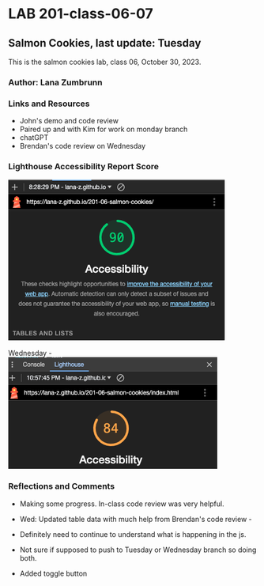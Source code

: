 # LAB 201-class-06-07

## Salmon Cookies, last update: Tuesday

This is the salmon cookies lab, class 06, October 30, 2023.

### Author: Lana Zumbrunn

### Links and Resources

* John's demo and code review
* Paired up and with Kim for work on monday branch
* chatGPT
* Brendan's code review on Wednesday

### Lighthouse Accessibility Report Score

![Lighthouse score of 90](lighthouse-salmon.png)

Wednesday - ![Lighthouse score of 84](lighthouse-cookie.png)


### Reflections and Comments
* Making some progress. In-class code review was very helpful.

* Wed: Updated table data with much help from Brendan's code review -
* Definitely need to continue to understand what is happening in the js.
* Not sure if supposed to push to Tuesday or Wednesday branch so doing both.

* Added toggle button